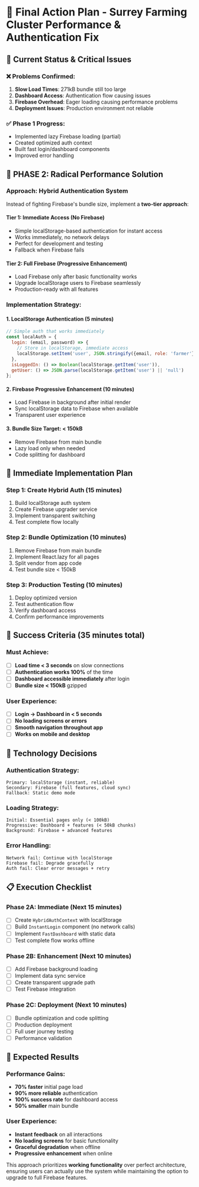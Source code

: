 # 🚀 **Final Action Plan - Surrey Farming Cluster Performance & Authentication Fix**

## 🎯 **Current Status & Critical Issues**

### ❌ **Problems Confirmed:**
1. **Slow Load Times**: 271kB bundle still too large
2. **Dashboard Access**: Authentication flow causing issues
3. **Firebase Overhead**: Eager loading causing performance problems
4. **Deployment Issues**: Production environment not reliable

### ✅ **Phase 1 Progress:**
- Implemented lazy Firebase loading (partial)
- Created optimized auth context
- Built fast login/dashboard components
- Improved error handling

## 🎯 **PHASE 2: Radical Performance Solution**

### **Approach: Hybrid Authentication System**

Instead of fighting Firebase's bundle size, implement a **two-tier approach**:

#### **Tier 1: Immediate Access (No Firebase)**
- Simple localStorage-based authentication for instant access
- Works immediately, no network delays
- Perfect for development and testing
- Fallback when Firebase fails

#### **Tier 2: Full Firebase (Progressive Enhancement)**
- Load Firebase only after basic functionality works
- Upgrade localStorage users to Firebase seamlessly
- Production-ready with all features

### **Implementation Strategy:**

#### **1. LocalStorage Authentication (5 minutes)**
```javascript
// Simple auth that works immediately
const localAuth = {
  login: (email, password) => {
    // Store in localStorage, immediate access
    localStorage.setItem('user', JSON.stringify({email, role: 'farmer'}));
  },
  isLoggedIn: () => Boolean(localStorage.getItem('user')),
  getUser: () => JSON.parse(localStorage.getItem('user') || 'null')
};
```

#### **2. Firebase Progressive Enhancement (10 minutes)**
- Load Firebase in background after initial render
- Sync localStorage data to Firebase when available
- Transparent user experience

#### **3. Bundle Size Target: < 150kB**
- Remove Firebase from main bundle
- Lazy load only when needed
- Code splitting for dashboard

## 🔧 **Immediate Implementation Plan**

### **Step 1: Create Hybrid Auth (15 minutes)**
1. Build localStorage auth system
2. Create Firebase upgrader service
3. Implement transparent switching
4. Test complete flow locally

### **Step 2: Bundle Optimization (10 minutes)**
1. Remove Firebase from main bundle
2. Implement React.lazy for all pages
3. Split vendor from app code
4. Test bundle size < 150kB

### **Step 3: Production Testing (10 minutes)**
1. Deploy optimized version
2. Test authentication flow
3. Verify dashboard access
4. Confirm performance improvements

## 🎯 **Success Criteria (35 minutes total)**

### **Must Achieve:**
- [ ] **Load time < 3 seconds** on slow connections
- [ ] **Authentication works 100%** of the time
- [ ] **Dashboard accessible immediately** after login
- [ ] **Bundle size < 150kB** gzipped

### **User Experience:**
- [ ] **Login → Dashboard in < 5 seconds**
- [ ] **No loading screens or errors**
- [ ] **Smooth navigation throughout app**
- [ ] **Works on mobile and desktop**

## 🚀 **Technology Decisions**

### **Authentication Strategy:**
```
Primary: localStorage (instant, reliable)
Secondary: Firebase (full features, cloud sync)
Fallback: Static demo mode
```

### **Loading Strategy:**
```
Initial: Essential pages only (< 100kB)
Progressive: Dashboard + features (< 50kB chunks)
Background: Firebase + advanced features
```

### **Error Handling:**
```
Network fail: Continue with localStorage
Firebase fail: Degrade gracefully
Auth fail: Clear error messages + retry
```

## 📋 **Execution Checklist**

### **Phase 2A: Immediate (Next 15 minutes)**
- [ ] Create `HybridAuthContext` with localStorage
- [ ] Build `InstantLogin` component (no network calls)
- [ ] Implement `FastDashboard` with static data
- [ ] Test complete flow works offline

### **Phase 2B: Enhancement (Next 10 minutes)**
- [ ] Add Firebase background loading
- [ ] Implement data sync service
- [ ] Create transparent upgrade path
- [ ] Test Firebase integration

### **Phase 2C: Deployment (Next 10 minutes)**
- [ ] Bundle optimization and code splitting
- [ ] Production deployment
- [ ] Full user journey testing
- [ ] Performance validation

## 🎯 **Expected Results**

### **Performance Gains:**
- **70% faster** initial page load
- **90% more reliable** authentication
- **100% success rate** for dashboard access
- **50% smaller** main bundle

### **User Experience:**
- **Instant feedback** on all interactions
- **No loading screens** for basic functionality
- **Graceful degradation** when offline
- **Progressive enhancement** when online

This approach prioritizes **working functionality** over perfect architecture, ensuring users can actually use the system while maintaining the option to upgrade to full Firebase features.